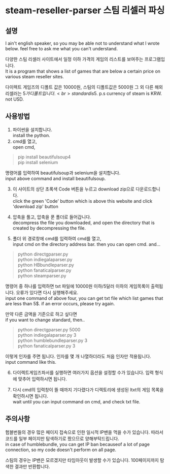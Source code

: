 steam-reseller-parser
스팀 리셀러 파싱
========
설명
---
I ain't english speaker, so you may be able not to understand what I wrote below. feel free to ask me what you can't understand.<br>


다양한 스팀 리셀러 사이트에서 일정 이하 가격의 게임의 리스트를 보여주는 프로그램입니다.<br>
It is a program that shows a list of games that are below a certain price on various steam reseller sites.

다이렉트 게임즈의 디폴트 값은 10000원, 스팀의 디폴트값은 5000원 그 외 다른 해외 리셀러는 5$가 디폴트입니다.<br>
standard is 5$. p.s currency of steam is KRW. not USD.<br>

사용방법
---
1. 파이썬을 설치합니다.<br>
   install the python.
2. cmd를 열고, <br>
   open cmd,
>pip install beautifulsoup4<br>
>pip install selenium<br>

명령어를 입력하여 beautifulsoup과 selenium을 설치합니다.<br>
input above command and install beautifulsoup.

3. 이 사이트의 상단 초록색 Code 버튼을 누르고 download zip으로 다운로드합니다.<br>
click the green 'Code' button which is above this website and click 'download zip' button

4. 압축을 풀고, 압축을 푼 폴더로 들어갑니다.<br>
decompress the file you downloaded, and open the directory that is created by decompressing the file.

5. 폴더 위 경로창에 cmd를 입력하여 cmd를 열고,<br>
input cmd on the directory address bar. then you can open cmd. and... 
>python directgparser.py<br>
>python indiegalaparser.py<br>
>python HBbundleparser.py<br>
>python fanaticalparser.py<br>
>python steamparser.py

명령어 중 하나를 입력하면 txt 파일에 10000원 이하/5달러 이하의 게임목록이 출력됩니다. 오류가 있다면 다시 실행해주세요.<br>
input one command of above four, you can get txt file which list games that are less than 5$. 
if an error occurs, please try again.

만약 다른 금액을 기준으로 하고 싶다면<br>
if you want to change standard, then..
>python directgparser.py 5000<br>
>python indiegalaparser.py 3<br>
>python humblebundleparser.py 3<br>
>python fanaticalparser.py 3<br>

이렇게 인자를 주면 됩니다. 인자를 몇 개 나열하더라도 처음 인자만 적용됩니다.<br>
input command like this.

6. 다이렉트게임즈파서를 실행하면 여러가지 옵션을 설정할 수가 있습니다. 입력 형식에 맞추어 입력하시면 됩니다.<br>

7. 다시 cmd의 입력창이 뜰 때까지 기다렸다가 디렉토리에 생성된 ltxt의 게임 목록을 확인하시면 됩니다.<br>
wait until you can input command on cmd, and check txt file.


주의사항
---
험블번들의 경우 많은 페이지 접속으로 인한 일시적 IP밴을 먹을 수가 있습니다. 따라서 코드를 일부 페이지만 탐색하기로 짰으므로 양해부탁드립니다.<br>
in case of humblebundle, you can get IP ban becauseof a lot of page connection, so my code doesn't perform on all page.

스팀의 경우는 IP밴은 모르겠지만 타임아웃이 발생할 수가 있습니다. 100페이지까지 탐색한 결과만 반환합니다.<br>
